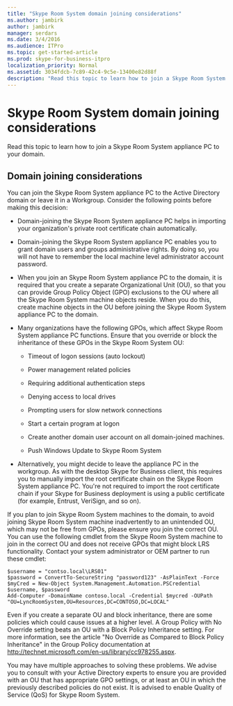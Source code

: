 ```yaml
---
title: "Skype Room System domain joining considerations"
ms.author: jambirk
author: jambirk
manager: serdars
ms.date: 3/4/2016
ms.audience: ITPro
ms.topic: get-started-article
ms.prod: skype-for-business-itpro
localization_priority: Normal
ms.assetid: 3034fdcb-7c89-42c4-9c5e-13400e82d88f
description: "Read this topic to learn how to join a Skype Room System appliance PC to your domain."
---
```


# Skype Room System domain joining considerations
 
Read this topic to learn how to join a Skype Room System appliance PC to your domain.
  
## Domain joining considerations

You can join the Skype Room System appliance PC to the Active Directory domain or leave it in a Workgroup. Consider the following points before making this decision:
  
- Domain-joining the Skype Room System appliance PC helps in importing your organization's private root certificate chain automatically.
    
- Domain-joining the Skype Room System appliance PC enables you to grant domain users and groups administrative rights. By doing so, you will not have to remember the local machine level administrator account password.
    
- When you join an Skype Room System appliance PC to the domain, it is required that you create a separate Organizational Unit (OU), so that you can provide Group Policy Object (GPO) exclusions to the OU where all the Skype Room System machine objects reside. When you do this, create machine objects in the OU before joining the Skype Room System appliance PC to the domain.
    
- Many organizations have the following GPOs, which affect Skype Room System appliance PC functions. Ensure that you override or block the inheritance of these GPOs in the Skype Room System OU: 
    
  - Timeout of logon sessions (auto lockout)
    
  - Power management related policies
    
  - Requiring additional authentication steps
    
  - Denying access to local drives
    
  - Prompting users for slow network connections
    
  - Start a certain program at logon
    
  - Create another domain user account on all domain-joined machines.
    
  - Push Windows Update to Skype Room System
    
- Alternatively, you might decide to leave the appliance PC in the workgroup. As with the desktop Skype for Business client, this requires you to manually import the root certificate chain on the Skype Room System appliance PC. You're not required to import the root certificate chain if your Skype for Business deployment is using a public certificate (for example, Entrust, VeriSign, and so on). 
    
If you plan to join Skype Room System machines to the domain, to avoid joining Skype Room System machine inadvertently to an unintended OU, which may not be free from GPOs, please ensure you join the correct OU. You can use the following cmdlet from the Skype Room System machine to join in the correct OU and does not receive GPOs that might block LRS functionality. Contact your system administrator or OEM partner to run these cmdlet:
  
```
$username = "contso.local\LRS01"
$password = ConvertTo-SecureString "password123" -AsPlainText -Force
$myCred = New-Object System.Management.Automation.PSCredential $username, $password
Add-Computer -DomainName contoso.local -Credential $mycred -OUPath "OU=LyncRoomSystem,OU=Resources,DC=CONTOSO,DC=LOCAL"

```

Even if you create a separate OU and block inheritance, there are some policies which could cause issues at a higher level. A Group Policy with No Override setting beats an OU with a Block Policy Inheritance setting. For more information, see the article "No Override as Compared to Block Policy Inheritance" in the Group Policy documentation at http://technet.microsoft.com/en-us/library/cc978255.aspx.
  
You may have multiple approaches to solving these problems. We advise you to consult with your Active Directory experts to ensure you are provided with an OU that has appropriate GPO settings, or at least an OU in which the previously described policies do not exist. It is advised to enable Quality of Service (QoS) for Skype Room System.
  


